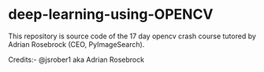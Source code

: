 # deep-learning-using-OPENCV

This repository is source code of the 17 day opencv crash course tutored by Adrian Rosebrock (CEO, PyImageSearch).

Credits:- @jsrober1 aka Adrian Rosebrock
